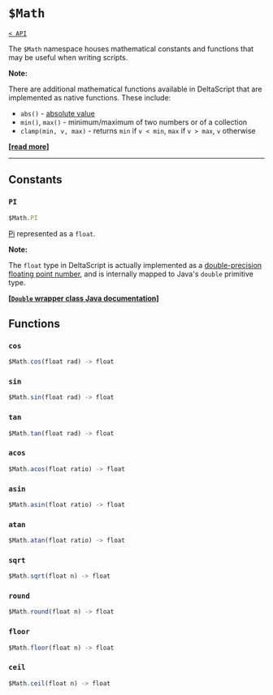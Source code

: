 # `$Math`

[`< API`](README.md)

The `$Math` namespace houses mathematical constants and functions that may be useful when writing scripts.

**Note:**

There are additional mathematical functions available in DeltaScript that are implemented as native functions. These include:
* `abs()` - [absolute value](https://en.wikipedia.org/wiki/Absolute_value)
* `min()`, `max()` - minimum/maximum of two numbers or of a collection
* `clamp(min, v, max)` - returns `min` if `v < min`, `max` if `v > max`, `v` otherwise

[**\[read more\]**](https://github.com/jbunke/deltascript) <!-- TODO - update link -->

---

## Constants

### `PI`
```js
$Math.PI
```
[Pi](https://en.wikipedia.org/wiki/Pi) represented as a `float`.

**Note:**

The `float` type in DeltaScript is actually implemented as a [double-precision floating point number](https://en.wikipedia.org/wiki/Double-precision_floating-point_format), and is internally mapped to Java's `double` primitive type.

[**\[`Double` wrapper class Java documentation\]**](https://docs.oracle.com/javase/8/docs/api/java/lang/Double.html)

## Functions

### `cos`
```js
$Math.cos(float rad) -> float
```
<!-- TODO -->

### `sin`
```js
$Math.sin(float rad) -> float
```
<!-- TODO -->

### `tan`
```js
$Math.tan(float rad) -> float
```
<!-- TODO -->

### `acos`
```js
$Math.acos(float ratio) -> float
```
<!-- TODO -->

### `asin`
```js
$Math.asin(float ratio) -> float
```
<!-- TODO -->

### `atan`
```js
$Math.atan(float ratio) -> float
```
<!-- TODO -->

### `sqrt`
```js
$Math.sqrt(float n) -> float
```
<!-- TODO -->

### `round`
```js
$Math.round(float n) -> float
```
<!-- TODO -->

### `floor`
```js
$Math.floor(float n) -> float
```
<!-- TODO -->

### `ceil`
```js
$Math.ceil(float n) -> float
```
<!-- TODO -->
